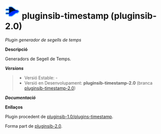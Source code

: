 # ![Logo](https://github.com/GovernIB/maven/raw/binaris/pluginsib/projectinfo_Attachments/icon.jpg) pluginsib-timestamp  (pluginsib-2.0)
*Plugin generador de segells de temps*

**Descripció**

Generadors de Segell de Temps.

***Versions***

> - Versió Estable: -
> - Versió en Desenvolupament: __pluginsib-timestamp-2.0__ (branca [pluginsib-timestamp-2.0](../../tree/pluginsib-timestamp-2.0))

***Documentació***

**Enllaços**


Plugin procedent de [pluginsib-1.0/plugins-timestamp](https://github.com/GovernIB/pluginsib/tree/pluginsib-1.0/plugins-timestamp).  

Forma part de [pluginsib-2.0](https://github.com/GovernIB/pluginsib/tree/pluginsib-2.0).

